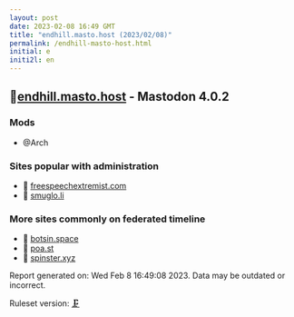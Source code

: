 ```yaml
---
layout: post
date: 2023-02-08 16:49 GMT
title: "endhill.masto.host (2023/02/08)"
permalink: /endhill-masto-host.html
initial: e
initi2l: en
---
```


## 🐘[endhill.masto.host](https://endhill.masto.host) - Mastodon 4.0.2

### Mods
 * @Arch

### Sites popular with administration

* 🐘 [freespeechextremist.com](/freespeechextremist-com.html)
* 🧸 [smuglo.li](/smuglo-li.html)

### More sites commonly on federated timeline

* 🐘 [botsin.space](/botsin-space.html)
* 🧸 [poa.st](/poa-st.html)
* 🐘 [spinster.xyz](/spinster-xyz.html)

Report generated on: Wed Feb  8 16:49:08 2023. Data may be outdated or incorrect.

Ruleset version: [🗜](/version-clamp)
